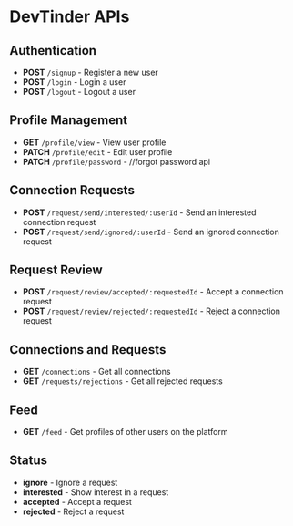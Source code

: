 # DevTinder APIs

## Authentication
- **POST** `/signup` - Register a new user
- **POST** `/login` - Login a user
- **POST** `/logout` - Logout a user

## Profile Management
- **GET** `/profile/view` - View user profile
- **PATCH** `/profile/edit` - Edit user profile
- **PATCH** `/profile/password` - //forgot password api

## Connection Requests
- **POST** `/request/send/interested/:userId` - Send an interested connection request
- **POST** `/request/send/ignored/:userId` - Send an ignored connection request

## Request Review
- **POST** `/request/review/accepted/:requestedId` - Accept a connection request
- **POST** `/request/review/rejected/:requestedId` - Reject a connection request

## Connections and Requests
- **GET** `/connections` - Get all connections
- **GET** `/requests/rejections` - Get all rejected requests

## Feed
- **GET** `/feed` - Get profiles of other users on the platform

## Status
- **ignore** - Ignore a request
- **interested** - Show interest in a request
- **accepted** - Accept a request
- **rejected** - Reject a request
